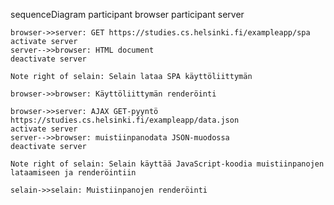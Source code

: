 sequenceDiagram
    participant browser
    participant server

    browser->>server: GET https://studies.cs.helsinki.fi/exampleapp/spa
    activate server
    server-->>browser: HTML document
    deactivate server

    Note right of selain: Selain lataa SPA käyttöliittymän

    browser->>browser: Käyttöliittymän renderöinti

    browser->>server: AJAX GET-pyyntö https://studies.cs.helsinki.fi/exampleapp/data.json
    activate server
    server-->>browser: muistiinpanodata JSON-muodossa
    deactivate server

    Note right of selain: Selain käyttää JavaScript-koodia muistiinpanojen lataamiseen ja renderöintiin

    selain->>selain: Muistiinpanojen renderöinti